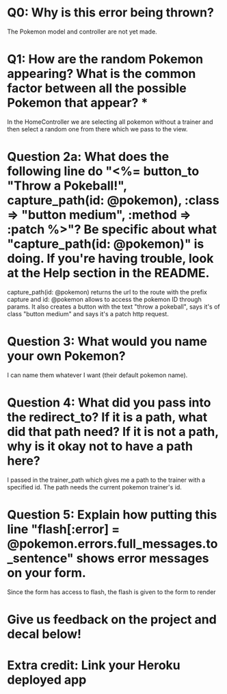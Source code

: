 # Q0: Why is this error being thrown?
The Pokemon model and controller are not yet made.

# Q1: How are the random Pokemon appearing? What is the common factor between all the possible Pokemon that appear? *
In the HomeController we are selecting all pokemon without a trainer and then select a random one from there which we pass to the view. 

# Question 2a: What does the following line do "<%= button_to "Throw a Pokeball!", capture_path(id: @pokemon), :class => "button medium", :method => :patch %>"? Be specific about what "capture_path(id: @pokemon)" is doing. If you're having trouble, look at the Help section in the README.
capture_path(id: @pokemon) returns the url to the route with the prefix capture and id: @pokemon allows to access the pokemon ID through params. It also creates a button with the text "throw a pokeball", says it's of class "button medium" and says it's a patch http request.

# Question 3: What would you name your own Pokemon?
I can name them whatever I want (their default pokemon name).

# Question 4: What did you pass into the redirect_to? If it is a path, what did that path need? If it is not a path, why is it okay not to have a path here?
I passed in the trainer_path which gives me a path to the trainer with a specified id. The path needs the current pokemon trainer's id.


# Question 5: Explain how putting this line "flash[:error] = @pokemon.errors.full_messages.to_sentence" shows error messages on your form.
Since the form has access to flash, the flash is given to the form to render


# Give us feedback on the project and decal below!

# Extra credit: Link your Heroku deployed app

